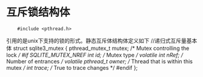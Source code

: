 # 互斥锁结构体

        #include <pthread.h>

引用的是unix下支持的锁的形式。静态互斥体结构体定义如下
	//递归式互斥量基本体
	struct sqlite3_mutex {
	  pthread_mutex_t mutex;     /* Mutex controlling the lock */
	#if SQLITE_MUTEX_NREF
	  int id;                    /* Mutex type */
	  volatile int nRef;         /* Number of entrances */
	  volatile pthread_t owner;  /* Thread that is within this mutex */
	  int trace;                 /* True to trace changes */
	#endif
	};




